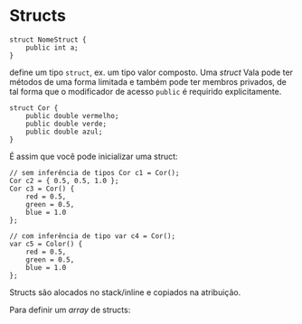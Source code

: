 # Structs


```vala
struct NomeStruct {
    public int a;
}
```
define um tipo `struct`, ex. um tipo valor composto. Uma _struct_ Vala pode ter métodos de uma forma limitada e também pode ter membros privados, de tal forma que o modificador de acesso `public` é requirido explicitamente.

```vala
struct Cor {
    public double vermelho;
    public double verde;
    public double azul;
}
```

É assim que você pode inicializar uma struct:

```vala
// sem inferência de tipos Cor c1 = Cor();
Cor c2 = { 0.5, 0.5, 1.0 };
Cor c3 = Cor() {
    red = 0.5,
    green = 0.5,
    blue = 1.0
};

// com inferência de tipo var c4 = Cor();
var c5 = Color() {
    red = 0.5,
    green = 0.5,
    blue = 1.0
};
```

Structs são alocados no stack/inline e copiados na atribuição.

Para definir um _array_ de structs:

